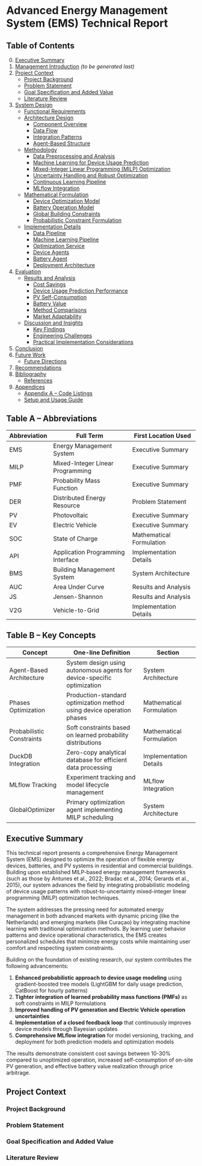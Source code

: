 # Advanced Energy Management System (EMS) Technical Report

## Table of Contents

0. [Executive Summary](#executive-summary)
1. [Management Introduction](#management-introduction) *(to be generated last)*
2. [Project Context](#project-context)
   - [Project Background](#project-background)
   - [Problem Statement](#problem-statement)
   - [Goal Specification and Added Value](#goal-specification-and-added-value)
   - [Literature Review](#literature-review)
3. [System Design](#system-design)
   - [Functional Requirements](#functional-requirements)
   - [Architecture Design](#architecture-design)
     - [Component Overview](#component-overview)
     - [Data Flow](#data-flow)
     - [Integration Patterns](#integration-patterns)
     - [Agent-Based Structure](#agent-based-structure)
   - [Methodology](#methodology)
     - [Data Preprocessing and Analysis](#data-preprocessing-and-analysis)
     - [Machine Learning for Device Usage Prediction](#machine-learning-for-device-usage-prediction)
     - [Mixed-Integer Linear Programming (MILP) Optimization](#mixed-integer-linear-programming-milp-optimization)
     - [Uncertainty Handling and Robust Optimization](#uncertainty-handling-and-robust-optimization)
     - [Continuous Learning Pipeline](#continuous-learning-pipeline)
     - [MLflow Integration](#mlflow-integration)
   - [Mathematical Formulation](#mathematical-formulation)
     - [Device Optimization Model](#device-optimization-model)
     - [Battery Operation Model](#battery-operation-model)
     - [Global Building Constraints](#global-building-constraints)
     - [Probabilistic Constraint Formulation](#probabilistic-constraint-formulation)
   - [Implementation Details](#implementation-details)
     - [Data Pipeline](#data-pipeline)
     - [Machine Learning Pipeline](#machine-learning-pipeline)
     - [Optimization Service](#optimization-service)
     - [Device Agents](#device-agents)
     - [Battery Agent](#battery-agent)
     - [Deployment Architecture](#deployment-architecture)
4. [Evaluation](#evaluation)
   - [Results and Analysis](#results-and-analysis)
     - [Cost Savings](#cost-savings)
     - [Device Usage Prediction Performance](#device-usage-prediction-performance)
     - [PV Self-Consumption](#pv-self-consumption)
     - [Battery Value](#battery-value)
     - [Method Comparisons](#method-comparisons)
     - [Market Adaptability](#market-adaptability)
   - [Discussion and Insights](#discussion-and-insights)
     - [Key Findings](#key-findings)
     - [Engineering Challenges](#engineering-challenges)
     - [Practical Implementation Considerations](#practical-implementation-considerations)
5. [Conclusion](#conclusion)
6. [Future Work](#future-work)
   - [Future Directions](#future-directions)
7. [Recommendations](#recommendations)
8. [Bibliography](#bibliography)
   - [References](#references)
9. [Appendices](#appendices)
   - [Appendix A – Code Listings](#appendix-a-code-listings)
   - [Setup and Usage Guide](#setup-and-usage-guide)

## Table A – Abbreviations

| Abbreviation | Full Term | First Location Used |
|--------------|-----------|-------------------|
| EMS | Energy Management System | Executive Summary |
| MILP | Mixed-Integer Linear Programming | Executive Summary |
| PMF | Probability Mass Function | Executive Summary |
| DER | Distributed Energy Resource | Problem Statement |
| PV | Photovoltaic | Executive Summary |
| EV | Electric Vehicle | Executive Summary |
| SOC | State of Charge | Mathematical Formulation |
| API | Application Programming Interface | Implementation Details |
| BMS | Building Management System | System Architecture |
| AUC | Area Under Curve | Results and Analysis |
| JS | Jensen-Shannon | Results and Analysis |
| V2G | Vehicle-to-Grid | Implementation Details |

## Table B – Key Concepts

| Concept | One-line Definition | Section |
|---------|-------------------|---------|
| Agent-Based Architecture | System design using autonomous agents for device-specific optimization | System Architecture |
| Phases Optimization | Production-standard optimization method using device operation phases | Mathematical Formulation |
| Probabilistic Constraints | Soft constraints based on learned probability distributions | Mathematical Formulation |
| DuckDB Integration | Zero-copy analytical database for efficient data processing | Implementation Details |
| MLflow Tracking | Experiment tracking and model lifecycle management | MLflow Integration |
| GlobalOptimizer | Primary optimization agent implementing MILP scheduling | System Architecture |

## Executive Summary

This technical report presents a comprehensive Energy Management System (EMS) designed to optimize the operation of flexible energy devices, batteries, and PV systems in residential and commercial buildings. Building upon established MILP-based energy management frameworks (such as those by Antunes et al., 2022; Bradac et al., 2014; Gerards et al., 2015), our system advances the field by integrating probabilistic modeling of device usage patterns with robust-to-uncertainty mixed-integer linear programming (MILP) optimization techniques.

The system addresses the pressing need for automated energy management in both advanced markets with dynamic pricing (like the Netherlands) and emerging markets (like Curaçao) by integrating machine learning with traditional optimization methods. By learning user behavior patterns and device operational characteristics, the EMS creates personalized schedules that minimize energy costs while maintaining user comfort and respecting system constraints.

Building on the foundation of existing research, our system contributes the following advancements:

1. **Enhanced probabilistic approach to device usage modeling** using gradient-boosted tree models (LightGBM for daily usage prediction, CatBoost for hourly patterns)
2. **Tighter integration of learned probability mass functions (PMFs)** as soft constraints in MILP formulations
3. **Improved handling of PV generation and Electric Vehicle operation uncertainties**
4. **Implementation of a closed feedback loop** that continuously improves device models through Bayesian updates
5. **Comprehensive MLflow integration** for model versioning, tracking, and deployment for both prediction models and optimization models

The results demonstrate consistent cost savings between 10-30% compared to unoptimized operation, increased self-consumption of on-site PV generation, and effective battery value realization through price arbitrage.

## Project Context

### Project Background

### Problem Statement

### Goal Specification and Added Value

### Literature Review